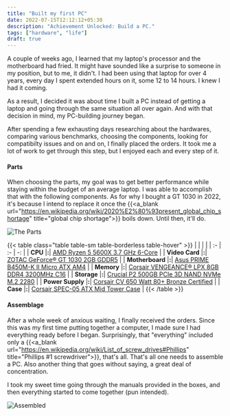 ```yaml
---
title: "Built my first PC"
date: 2022-07-15T12:12:12+05:30
description: "Achievement Unlocked: Build a PC."
tags: ["hardware", "life"]
draft: true
---
```


A couple of weeks ago, I learned that my laptop's processor and the motherboard had fried. It might have sounded like a surprise to someone in my position, but to me, it didn't. I had been using that laptop for over 4 years, every day I spent extended hours on it, some 12 to 14 hours. I knew I had it coming.

As a result, I decided it was about time I built a PC instead of getting a laptop and going through the same situation all over again. And with that decision in mind, my PC-building journey began.

After spending a few exhausting days researching about the hardwares, comparing various benchmarks, choosing the components, looking for compatibilty issues and on and on, I finally placed the orders. It took me a lot of work to get through this step, but I enjoyed each and every step of it.

#### Parts
When choosing the parts, my goal was to get better performance while staying within the budget of an average laptop. I was able to accomplish that with the following components. As for why I bought a GT 1030 in 2022, it's because I intend to replace it once the {{<a_blank url="https://en.wikipedia.org/wiki/2020%E2%80%93present_global_chip_shortage" title="global chip shortage">}} boils down. Until then, it'll do.

![The Parts](/images/parts.webp)

{{< table class="table table-sm table-borderless table-hover" >}}
| | | |
| :- | :- | -: |
| **CPU** |**:**| [AMD Ryzen 5 5600X 3.7 GHz 6-Core](https://www.amd.com/en/products/cpu/amd-ryzen-5-5600x) |
| **Video Card** |**:**| [ZOTAC GeForce® GT 1030 2GB GDDR5](https://www.zotac.com/us/product/graphics_card/zotac-geforce-gt-1030-2gb-gddr5-hdmi-vga-low-profile) |
| **Motherboard** |**:**| [Asus PRIME B450M-K II Micro ATX AM4](https://www.asus.com/Motherboards-Components/Motherboards/PRIME/PRIME-B450M-K-II/) |
| **Memory** |**:**| [Corsair VENGEANCE® LPX 8GB DDR4 3200MHz C16](https://www.corsair.com/eu/en/Categories/Products/Memory/VENGEANCE-LPX/p/CMK8GX4M1Z3200C16) |
| **Storage** |**:**| [Crucial P2 500GB PCIe 3D NAND NVMe M.2 2280](https://www.crucial.in/ssd/p2/CT500P2SSD8) |
| **Power Supply** |**:**| [Corsair CV 650 Watt 80+ Bronze Certified](https://www.corsair.com/us/en/Categories/Products/Power-Supply-Units/Power-Supply-Units-General-Purpose/CV-Series/p/CP-9020211-NA) |
| **Case** |**:**| [Corsair SPEC-05 ATX Mid Tower Case](https://www.corsair.com/ww/en/Categories/Products/Cases/Mid-Tower-ATX-Cases/Carbide-Series-SPEC-05-Mid-Tower-Gaming-Case-%E2%80%94-Black/p/CC-9011138-WW) |
{{< /table >}}

#### Assemblage
After a whole week of anxious waiting, I finally received the orders. Since this was my first time putting together a computer, I made sure I had everything ready before I began. Surprisingly, that "everything" included only a {{<a_blank url="https://en.wikipedia.org/wiki/List_of_screw_drives#Phillips" title="Phillips #1 screwdriver">}}, that's all. That's all one needs to assemble a PC. Also another thing that goes without saying, a great deal of concentration.

I took my sweet time going through the manuals provided in the boxes, and then everything started to come together (pun intended).

![Assembled](/images/assembled.webp)
